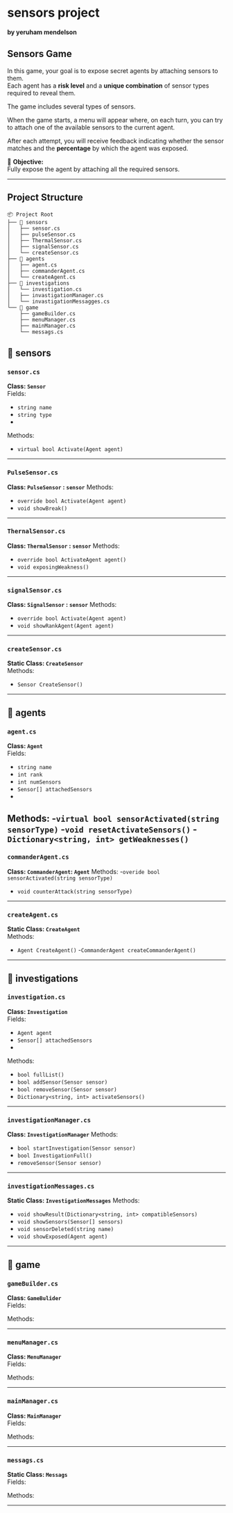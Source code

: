 # sensors project
**by yeruham mendelson**

## Sensors Game

In this game, your goal is to expose secret agents by attaching sensors to them.  
Each agent has a **risk level** and a **unique combination** of sensor types required to reveal them.

The game includes several types of sensors.

When the game starts, a menu will appear where, on each turn, you can try to attach one of the available sensors to the current agent.

After each attempt, you will receive feedback indicating whether the sensor matches and the **percentage** by which the agent was exposed.

🎯 **Objective:**  
Fully expose the agent by attaching all the required sensors.

---

## Project Structure

```plaintext
📦 Project Root
├── 📁 sensors
│   ├── sensor.cs
│   ├── pulseSensor.cs
│   ├── ThermalSensor.cs
│   ├── signalSensor.cs
│   └── createSensor.cs
├── 📁 agents
│   ├── agent.cs
│   ├── commanderAgent.cs
│   └── createAgent.cs
├── 📁 investigations
│   └── investigation.cs
│   ├── invastigationManager.cs
│   └── invastigationMessagges.cs
└── 📁 game
    ├── gameBuilder.cs
    ├── menuManager.cs
    ├── mainManager.cs
    └── messags.cs
```

## 📁 sensors

### `sensor.cs`
**Class: `Sensor`**  
Fields:
- `string name`
- `string type`
- 
Methods:
- `virtual bool Activate(Agent agent)`
---

### `PulseSensor.cs`
**Class: `PulseSensor` : `sensor`** 
Methods:
- `override bool Activate(Agent agent)`
- `void showBreak()`
---

### `ThernalSensor.cs`
**Class: `ThermalSensor` : `sensor`** 
Methods:
- `override bool ActivateAgent agent()`
- `void exposingWeakness()`
---

### `signalSensor.cs`
**Class: `SignalSensor` : `sensor`** 
Methods:
- `override bool Activate(Agent agent)`
- `void showRankAgent(Agent agent)`
---

### `createSensor.cs`  
**Static Class: `CreateSensor`**  
Methods:
- `Sensor CreateSensor()`
---


## 📁 agents

### `agent.cs`  
**Class: `Agent`**  
Fields:
- `string name`
- `int rank`
- `int numSensors`
- `Sensor[] attachedSensors`
- 
Methods:
-`virtual bool sensorActivated(string sensorType)`
-`void resetActivateSensors()`
-`Dictionary<string, int> getWeaknesses()`
---

### `commanderAgent.cs`  
**Class: `CommanderAgent`: `Agent`**
Methods:
-`overide bool sensorActivated(string sensorType)`
- `void counterAttack(string sensorType)`
---

### `createAgent.cs`  
**Static Class: `CreateAgent`**  
Methods:
- `Agent CreateAgent()`
-`CommanderAgent createCommanderAgent()`
---


## 📁 investigations

### `investigation.cs`  
**Class: `Investigation`**  
Fields:
- `Agent agent`
- `Sensor[] attachedSensors`
- 
Methods:
- `bool fullList()`
- `bool addSensor(Sensor sensor)`
- `bool removeSensor(Sensor sensor)`
- `Dictionary<string, int> activateSensors()`
---

### `investigationManager.cs`
**Class: `InvestigationManager`** 
Methods:
- `bool startInvestigation(Sensor sensor)`
- `bool InvestigationFull()`
- `removeSensor(Sensor sensor)`
---

### `investigationMessages.cs`
**Static Class: `InvestigationMessages`**
 Methods:
- `void showResult(Dictionary<string, int> compatibleSensors)`
- `void showSensors(Sensor[] sensors)`
- `void sensorDeleted(string name)`
- `void showExposed(Agent agent)`
---

 
## 📁 game

### `gameBuilder.cs`  
**Class: `GameBulider`**  
Fields:

Methods:

---

### `menuManager.cs`  
**Class: `MenuManager`**  
Fields:

Methods:

---
### `mainManager.cs`  
**Class: `MainManager`**  
Fields:

Methods:

---

### `messags.cs`  
**Static Class: `Messags`**  
Fields:

Methods:

---


